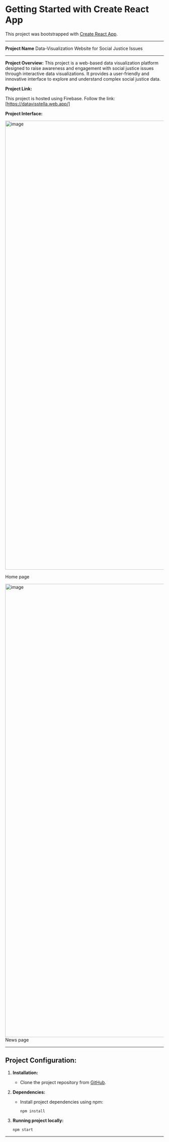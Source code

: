 # Getting Started with Create React App

This project was bootstrapped with [Create React App](https://github.com/facebook/create-react-app).

---

**Project Name**
Data-Visualization Website for Social Justice Issues

---

**Project Overview:**
This project is a web-based data visualization platform designed to raise awareness and engagement with social justice issues through interactive data visualizations. It provides a user-friendly and innovative interface to explore and understand complex social justice data.

**Project Link:**

This project is hosted using Firebase.
Follow the link: [https://datavisstella.web.app/]

**Project Interface:**

<img width="1426" alt="image" src="https://github.com/stellaWangg/Dataviz-project/assets/91721862/4842e260-f57a-4ffd-9c56-015c6fa7ed8d">

Home page

<img width="1440" alt="image" src="https://github.com/stellaWangg/Dataviz-project/assets/91721862/bfc9a829-8155-4148-8d6c-2707ff8e64fa">
News page

---

## **Project Configuration:**

1. **Installation:**

   - Clone the project repository from [GitHub](https://github.com/stellaWangg/Dataviz-project/).

2. **Dependencies:**

   - Install project dependencies using npm:
     ```
     npm install
     ```

3. **Running project locally:**
   ```
   npm start
   ```
---

